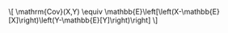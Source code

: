 \\[
\mathrm{Cov}(X,Y) \equiv \mathbb{E}\left[\left(X-\mathbb{E}[X]\right)\left(Y-\mathbb{E}[Y]\right)\right]
\\]